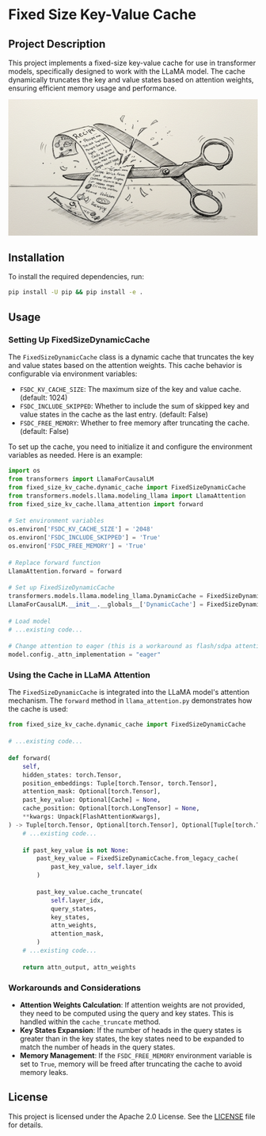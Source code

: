 # Fixed Size Key-Value Cache

## Project Description

This project implements a fixed-size key-value cache for use in transformer models, specifically designed to work with the LLaMA model. The cache dynamically truncates the key and value states based on attention weights, ensuring efficient memory usage and performance.

![Fixed Size Key-Value Cache](image_fx_.jpg)

## Installation

To install the required dependencies, run:

```bash
pip install -U pip && pip install -e .
```

## Usage

### Setting Up FixedSizeDynamicCache

The `FixedSizeDynamicCache` class is a dynamic cache that truncates the key and value states based on the attention weights. This cache behavior is configurable via environment variables:

- `FSDC_KV_CACHE_SIZE`: The maximum size of the key and value cache. (default: 1024)
- `FSDC_INCLUDE_SKIPPED`: Whether to include the sum of skipped key and value states in the cache as the last entry. (default: False)
- `FSDC_FREE_MEMORY`: Whether to free memory after truncating the cache. (default: False)

To set up the cache, you need to initialize it and configure the environment variables as needed. Here is an example:

```python
import os
from transformers import LlamaForCausalLM
from fixed_size_kv_cache.dynamic_cache import FixedSizeDynamicCache
from transformers.models.llama.modeling_llama import LlamaAttention
from fixed_size_kv_cache.llama_attention import forward

# Set environment variables
os.environ['FSDC_KV_CACHE_SIZE'] = '2048'
os.environ['FSDC_INCLUDE_SKIPPED'] = 'True'
os.environ['FSDC_FREE_MEMORY'] = 'True'

# Replace forward function
LlamaAttention.forward = forward

# Set up FixedSizeDynamicCache
transformers.models.llama.modeling_llama.DynamicCache = FixedSizeDynamicCache
LlamaForCausalLM.__init__.__globals__['DynamicCache'] = FixedSizeDynamicCache

# Load model
# ...existing code...

# Change attention to eager (this is a workaround as flash/sdpa attention does not return attention weights)
model.config._attn_implementation = "eager"

```

### Using the Cache in LLaMA Attention

The `FixedSizeDynamicCache` is integrated into the LLaMA model's attention mechanism. The `forward` method in `llama_attention.py` demonstrates how the cache is used:

```python
from fixed_size_kv_cache.dynamic_cache import FixedSizeDynamicCache

# ...existing code...

def forward(
    self,
    hidden_states: torch.Tensor,
    position_embeddings: Tuple[torch.Tensor, torch.Tensor],
    attention_mask: Optional[torch.Tensor],
    past_key_value: Optional[Cache] = None,
    cache_position: Optional[torch.LongTensor] = None,
    **kwargs: Unpack[FlashAttentionKwargs],
) -> Tuple[torch.Tensor, Optional[torch.Tensor], Optional[Tuple[torch.Tensor]]]:
    # ...existing code...

    if past_key_value is not None:
        past_key_value = FixedSizeDynamicCache.from_legacy_cache(
            past_key_value, self.layer_idx
        )

        past_key_value.cache_truncate(
            self.layer_idx,
            query_states,
            key_states,
            attn_weights,
            attention_mask,
        )
    # ...existing code...

    return attn_output, attn_weights
```

### Workarounds and Considerations

- **Attention Weights Calculation**: If attention weights are not provided, they need to be computed using the query and key states. This is handled within the `cache_truncate` method.
- **Key States Expansion**: If the number of heads in the query states is greater than in the key states, the key states need to be expanded to match the number of heads in the query states.
- **Memory Management**: If the `FSDC_FREE_MEMORY` environment variable is set to `True`, memory will be freed after truncating the cache to avoid memory leaks.

## License

This project is licensed under the Apache 2.0 License. See the [LICENSE](LICENSE) file for details.

